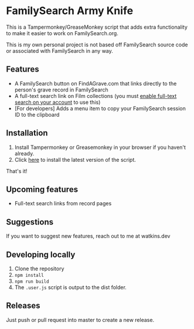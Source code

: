 # FamilySearch Army Knife

This is a Tampermonkey/GreaseMonkey script that adds extra functionality to make it easier to work on FamilySearch.org.

This is my own personal project is not based off FamilySearch source code or associated with FamilySearch in any way.

## Features

- A FamilySearch button on FindAGrave.com that links directly to the person's grave record in FamilySearch
- A full-text search link on Film collections (you must [enable full-text search on your account](https://www.familysearch.org/en/labs/) to use this)
- [For developers] Adds a menu item to copy your FamilySearch session ID to the clipboard

## Installation

1. Install Tampermonkey or Greasemonkey in your browser if you haven't already.
2. Click [here](https://github.com/matthewpwatkins/fs-army-knife/releases/latest/download/fs-army-knife.user.js) to install the latest version of the script.

That's it!

## Upcoming features

- Full-text search links from record pages

## Suggestions

If you want to suggest new features, reach out to me at watkins.dev

## Developing locally

1. Clone the repository
2. `npm install`
3. `npm run build`
4. The `.user.js` script is output to the dist folder.

## Releases

Just push or pull request into master to create a new release.